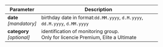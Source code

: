 | Parameter | Description |
| ----------- | ----------- |
| **date**<br />*[mandatory]*| birthday date in format:`dd.MM.yyyy`, `d.M.yyyy`, `dd.M.yyyy`, `d.MM.yyyy` |
| **category**<br />*[optional]*| identification of monitoring group.<br />Only for licencie Premium, Elite a Ultimate |
